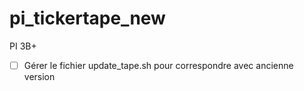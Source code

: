 # pi_tickertape_new
PI 3B+

- [ ] Gérer le fichier update_tape.sh pour correspondre avec ancienne version
